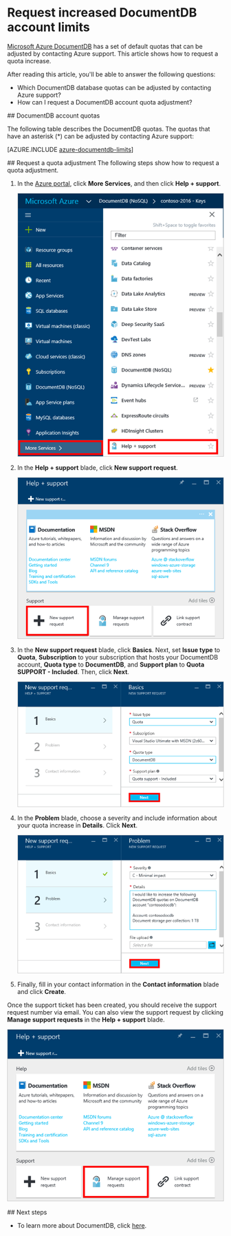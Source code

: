 <properties
	pageTitle="Request increased DocumentDB account quotas | Microsoft Azure"
	description="Learn how to request an adjustment to DocumentDB database quotas such as document storage and throughput per collection."
	services="documentdb"
	authors="AndrewHoh"
	manager="jhubbard"
	editor="monicar"
	documentationCenter=""/>

<tags
	ms.service="documentdb"
	ms.workload="data-services"
	ms.tgt_pltfrm="na"
	ms.devlang="na"
	ms.topic="article"
	ms.date="08/25/2016"
	ms.author="anhoh"/>

# Request increased DocumentDB account limits

[Microsoft Azure DocumentDB](https://azure.microsoft.com/services/documentdb/) has a set of default quotas that can be adjusted by contacting Azure support.  This article shows how to request a quota increase.

After reading this article, you'll be able to answer the following questions:  

-	Which DocumentDB database quotas can be adjusted by contacting Azure support?
-	How can I request a DocumentDB account quota adjustment?

##<a id="Quotas"></a> DocumentDB account quotas

The following table describes the DocumentDB quotas. The quotas that have an asterisk (*) can be adjusted by contacting Azure support:

[AZURE.INCLUDE [azure-documentdb-limits](../../includes/azure-documentdb-limits.md)]


##<a id="RequestQuotaIncrease"></a> Request a quota adjustment
The following steps show how to request a quota adjustment.

1. In the [Azure portal](https://portal.azure.com), click **More Services**, and then click **Help + support**.

	![Screenshot of launching help and support](media/documentdb-increase-limits/helpsupport.png)

2. In the **Help + support** blade, click **New support request**.

	![Screenshot of creating a support ticket](media/documentdb-increase-limits/getsupport.png)

3. In the **New support request** blade, click **Basics**. Next, set **Issue type** to **Quota**, **Subscription** to your subscription that hosts your DocumentDB account, **Quota type** to **DocumentDB**, and **Support plan** to **Quota SUPPORT - Included**. Then, click **Next**.

	![Screenshot of support ticket request type](media/documentdb-increase-limits/supportrequest1.png)

4. In the **Problem** blade, choose a severity and include information about your quota increase in **Details**. Click **Next**.

	![Screenshot of support ticket subscription picker](media/documentdb-increase-limits/supportrequest2.png)

5. Finally, fill in your contact information in the **Contact information** blade and click **Create**.

Once the support ticket has been created, you should receive the support request number via email.  You can also view the support request by clicking **Manage support requests** in the **Help + support** blade.

![Screenshot of support requests blade](media/documentdb-increase-limits/supportrequest4.png)


##<a name="NextSteps"></a> Next steps
- To learn more about DocumentDB, click [here](http://azure.com/docdb).
